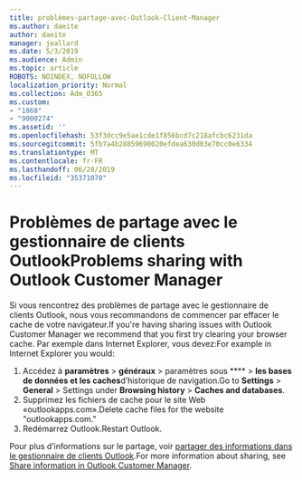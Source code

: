```yaml
---
title: problèmes-partage-avec-Outlook-Client-Manager
ms.author: daeite
author: daeite
manager: joallard
ms.date: 5/3/2019
ms.audience: Admin
ms.topic: article
ROBOTS: NOINDEX, NOFOLLOW
localization_priority: Normal
ms.collection: Adm_O365
ms.custom:
- "1868"
- "9000274"
ms.assetid: ''
ms.openlocfilehash: 53f3dcc9e5ae1cde1f856bcd7c218afcbc6231da
ms.sourcegitcommit: 5fb7a4b28859690020efdea630d03e70cc0e6334
ms.translationtype: MT
ms.contentlocale: fr-FR
ms.lasthandoff: 06/28/2019
ms.locfileid: "35371070"
---
```

# <a name="problems-sharing-with-outlook-customer-manager"></a><span data-ttu-id="86faa-102">Problèmes de partage avec le gestionnaire de clients Outlook</span><span class="sxs-lookup"><span data-stu-id="86faa-102">Problems sharing with Outlook Customer Manager</span></span>

<span data-ttu-id="86faa-103">Si vous rencontrez des problèmes de partage avec le gestionnaire de clients Outlook, nous vous recommandons de commencer par effacer le cache de votre navigateur.</span><span class="sxs-lookup"><span data-stu-id="86faa-103">If you're having sharing issues with Outlook Customer Manager we recommend that you first try clearing your browser cache.</span></span> <span data-ttu-id="86faa-104">Par exemple dans Internet Explorer, vous devez:</span><span class="sxs-lookup"><span data-stu-id="86faa-104">For example in Internet Explorer you would:</span></span>

1. <span data-ttu-id="86faa-105">Accédez à **paramètres** > **généraux** > paramètres sous \*\*\*\* > **les bases de données et les caches**d’historique de navigation.</span><span class="sxs-lookup"><span data-stu-id="86faa-105">Go to **Settings** > **General** > Settings under **Browsing history** > **Caches and databases**.</span></span>
2. <span data-ttu-id="86faa-106">Supprimez les fichiers de cache pour le site Web «outlookapps.com».</span><span class="sxs-lookup"><span data-stu-id="86faa-106">Delete cache files for the website "outlookapps.com."</span></span>
3. <span data-ttu-id="86faa-107">Redémarrez Outlook.</span><span class="sxs-lookup"><span data-stu-id="86faa-107">Restart Outlook.</span></span>

<span data-ttu-id="86faa-108">Pour plus d’informations sur le partage, voir [partager des informations dans le gestionnaire de clients Outlook](https://support.office.com/article/4f26cc69-67da-4cd5-b344-02d1a4799310%20).</span><span class="sxs-lookup"><span data-stu-id="86faa-108">For more information about sharing, see [Share information in Outlook Customer Manager](https://support.office.com/article/4f26cc69-67da-4cd5-b344-02d1a4799310%20).</span></span>